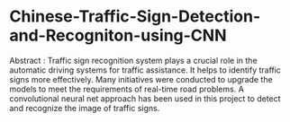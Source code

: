 # Chinese-Traffic-Sign-Detection-and-Recogniton-using-CNN
Abstract : Traffic sign recognition system plays a crucial role in the automatic driving systems for traffic assistance. It helps to identify traffic signs more effectively. Many initiatives were conducted to upgrade the models to meet the requirements of real-time road problems. A convolutional neural net approach has been used in this project to detect and recognize the image of traffic signs.
